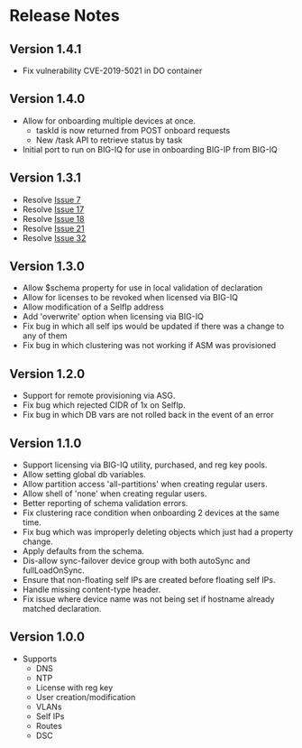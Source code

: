 # Release Notes

## Version 1.4.1
+ Fix vulnerability CVE-2019-5021 in DO container

## Version 1.4.0
+ Allow for onboarding multiple devices at once.
    + taskId is now returned from POST onboard requests
    + New /task API to retrieve status by task
+ Initial port to run on BIG-IQ for use in onboarding BIG-IP from BIG-IQ

## Version 1.3.1
+ Resolve [Issue 7](https://github.com/F5Networks/f5-declarative-onboarding/issues/7)
+ Resolve [Issue 17](https://github.com/F5Networks/f5-declarative-onboarding/issues/17)
+ Resolve [Issue 18](https://github.com/F5Networks/f5-declarative-onboarding/issues/18)
+ Resolve [Issue 21](https://github.com/F5Networks/f5-declarative-onboarding/issues/21)
+ Resolve [Issue 32](https://github.com/F5Networks/f5-declarative-onboarding/issues/32)

## Version 1.3.0
+ Allow $schema property for use in local validation of declaration
+ Allow for licenses to be revoked when licensed via BIG-IQ
+ Allow modification of a SelfIp address
+ Add 'overwrite' option when licensing via BIG-IQ
+ Fix bug in which all self ips would be updated if there was a change to any of them
+ Fix bug in which clustering was not working if ASM was provisioned

## Version 1.2.0
+ Support for remote provisioning via ASG.
+ Fix bug which rejected CIDR of 1x on SelfIp.
+ Fix bug in which DB vars are not rolled back in the event of an error

## Version 1.1.0
+ Support licensing via BIG-IQ utility, purchased, and reg key pools.
+ Allow setting global db variables.
+ Allow partition access 'all-partitions' when creating regular users.
+ Allow shell of 'none' when creating regular users.
+ Better reporting of schema validation errors.
+ Fix clustering race condition when onboarding 2 devices at the same time.
+ Fix bug which was improperly deleting objects which just had a property change.
+ Apply defaults from the schema.
+ Dis-allow sync-failover device group with both autoSync and fullLoadOnSync.
+ Ensure that non-floating self IPs are created before floating self IPs.
+ Handle missing content-type header.
+ Fix issue where device name was not being set if hostname already matched declaration.

## Version 1.0.0
+ Supports
    + DNS
    + NTP
    + License with reg key
    + User creation/modification
    + VLANs
    + Self IPs
    + Routes
    + DSC
